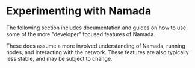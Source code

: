 # Experimenting with Namada

The following section includes documentation and guides on how to use some of the more "developer" focused features of Namada. 

These docs assume a more involved understanding of Namada, running nodes, and interacting with the network. These features are also typically less stable, and may be subject to change.